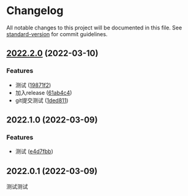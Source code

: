 # Changelog

All notable changes to this project will be documented in this file. See [standard-version](https://github.com/conventional-changelog/standard-version) for commit guidelines.

## [2022.2.0](https://github.com/wulitian/wulitian-scaffold/compare/v2022.1.0...v2022.2.0) (2022-03-10)


### Features

* 测试 ([19871f2](https://github.com/wulitian/wulitian-scaffold/commit/19871f2f36eadfd34b39a4af436f1da8d0d886a4))
* 加入release ([61ab4c4](https://github.com/wulitian/wulitian-scaffold/commit/61ab4c450b9e2231ccc14ddcff02baa3c0ead8d5))
* git提交测试 ([1ded811](https://github.com/wulitian/wulitian-scaffold/commit/1ded811997e2ba8ba13c7da2738c005e8c1c5383))

## 2022.1.0 (2022-03-09)


### Features

* 测试 ([e4d7fbb](https://github.com/wulitian/wulitian-scaffold/commit/e4d7fbb1a4e25cba0b313d7ea89c24951bcaa1c7))

## 2022.0.1 (2022-03-09)
测试测试
